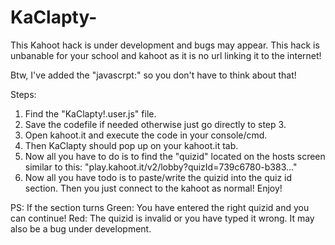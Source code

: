 # KaClapty-

This Kahoot hack is under development and bugs may appear. This hack is unbanable for your school and kahoot as it is no url linking it to the internet!

Btw, I've added the "javascrpt:" so you don't have to think about that!

Steps:

1. Find the "KaClapty!.user.js" file.
2. Save the codefile if needed otherwise just go directly to step 3.
3. Open kahoot.it and execute the code in your console/cmd.
4. Then KaClapty should pop up on your kahoot.it tab.
5. Now all you have to do is to find the "quizid" located on the hosts screen similar to this: "play.kahoot.it/v2/lobby?quizId=739c6780-b383..."
6. Now all you have todo is to paste/write the quizid into the quiz id section. Then you just connect to the kahoot as normal! Enjoy!


PS: If the section turns Green: You have entered the right quizid and you can continue! Red: The quizid is invalid or you have typed it wrong. It may also be a bug under development.

